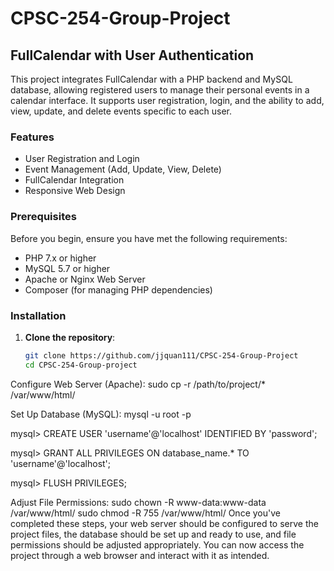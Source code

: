# CPSC-254-Group-Project
## FullCalendar with User Authentication

This project integrates FullCalendar with a PHP backend and MySQL database, allowing registered users to manage their personal events in a calendar interface. It supports user registration, login, and the ability to add, view, update, and delete events specific to each user.

### Features

- User Registration and Login
- Event Management (Add, Update, View, Delete)
- FullCalendar Integration
- Responsive Web Design

### Prerequisites

Before you begin, ensure you have met the following requirements:
- PHP 7.x or higher
- MySQL 5.7 or higher
- Apache or Nginx Web Server
- Composer (for managing PHP dependencies)

### Installation

1. **Clone the repository**:
   ```bash
   git clone https://github.com/jjquan111/CPSC-254-Group-Project
   cd CPSC-254-Group-project

Configure Web Server (Apache):
sudo cp -r /path/to/project/* /var/www/html/

Set Up Database (MySQL):
mysql -u root -p

mysql> CREATE USER 'username'@'localhost' IDENTIFIED BY 'password';

mysql> GRANT ALL PRIVILEGES ON database_name.* TO 'username'@'localhost';

mysql> FLUSH PRIVILEGES;

Adjust File Permissions:
sudo chown -R www-data:www-data /var/www/html/
sudo chmod -R 755 /var/www/html/
Once you've completed these steps, your web server should be configured to serve the project files, the database should be set up and ready to use, and file permissions should be adjusted appropriately. You can now access the project through a web browser and interact with it as intended.
